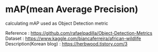 # mAP(mean Average Precision)

calculating mAP used as Object Detection metric

Reference : https://github.com/rafaelpadilla/Object-Detection-Metrics  
Dataset : https://www.kaggle.com/biancaferreira/african-wildlife 
Description(Korean blog) : https://herbwood.tistory.com/3
